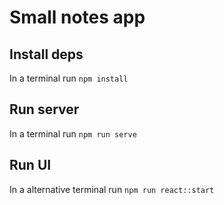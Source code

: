 # Small notes app

## Install deps
In a terminal run `npm install`

## Run server
In a terminal run `npm run serve`

## Run UI
In a alternative terminal run `npm run react::start`

